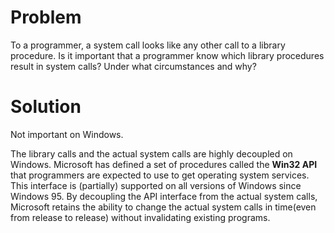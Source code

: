# Problem
To a programmer, a system call looks like any other call to a library procedure. Is it important that a programmer know which library procedures result in system calls? Under what circumstances and why?

# Solution
Not important on Windows.

The library calls and the actual system calls are highly decoupled on Windows. Microsoft has defined a set of procedures called the **Win32 API** that programmers are expected to use to get operating system services. This interface is (partially) supported on all versions of Windows since Windows 95. By decoupling the API interface from the actual system calls, Microsoft retains the ability to change the actual system calls in time(even from release to release) without invalidating existing programs.

